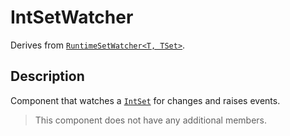 # IntSetWatcher

Derives from [`RuntimeSetWatcher<T, TSet>`](runtime-set-watcher.md).

## Description

Component that watches a [`IntSet`](../sets/int-set.md) for changes and raises events.

> This component does not have any additional members.

